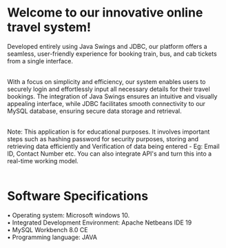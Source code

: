 # Welcome to our innovative online travel system!<br>

Developed entirely using Java Swings and JDBC, our platform offers a seamless, user-friendly experience for booking train, bus, and cab tickets from a single interface.<br><br>

With a focus on simplicity and efficiency, our system enables users to securely login and effortlessly input all necessary details for their travel bookings. The integration of Java Swings ensures an intuitive and visually appealing interface, while JDBC facilitates smooth connectivity to our MySQL database, ensuring secure data storage and retrieval.<br><br>

Note: This application is for educational purposes. It involves important steps such as hashing password for security purposes, storing and retrieving data efficiently and Verification of data being entered - Eg: Email ID, Contact Number etc. You can also integrate API's and turn this into a real-time working model.<br><br>

# Software Specifications <br>
• Operating system: Microsoft windows 10.<br>
• Integrated Development Environment: Apache Netbeans IDE 19<br>
• MySQL Workbench 8.0 CE<br>
• Programming language: JAVA<br>



